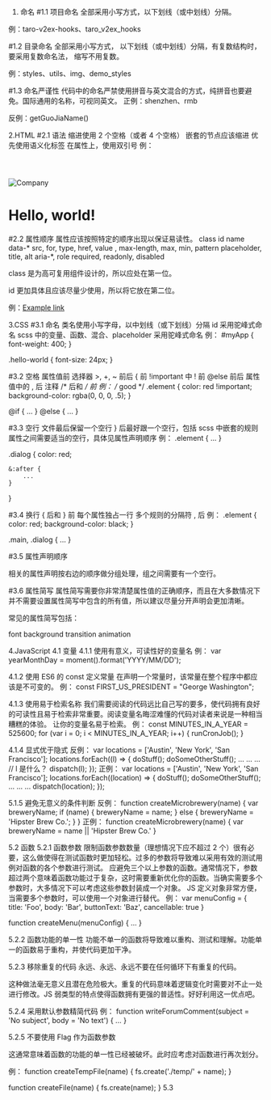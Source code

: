 1. 命名
#1.1 项目命名
全部采用小写方式，以下划线（或中划线）分隔。

例：taro-v2ex-hooks、taro_v2ex_hooks

#1.2 目录命名
全部采用小写方式， 以下划线（或中划线）分隔，有复数结构时，要采用复数命名法， 缩写不用复数。

例：styles、utils、img、demo_styles

#1.3 命名严谨性
代码中的命名严禁使用拼音与英文混合的方式，纯拼音也要避免。国际通用的名称，可视同英文。
正例：shenzhen、rmb

反例：getGuoJiaName()

2.HTML
#2.1 语法
缩进使用 2 个空格（或者 4 个空格）
嵌套的节点应该缩进
优先使用语义化标签
在属性上，使用双引号
例：
<!DOCTYPE html>
<html>
    <head>
        <title>Page title</title>
    </head>
    <body>
        <header></header>
        <img src="images/company_logo.png" alt="Company">
        <h1 class="hello-world">Hello, world!</h1>
        <footer></footer>
    </body>
</html>

#2.2 属性顺序
属性应该按照特定的顺序出现以保证易读性。
class
id
name
data-*
src, for, type, href, value , max-length, max, min, pattern
placeholder, title, alt
aria-*, role
required, readonly, disabled

class 是为高可复用组件设计的，所以应处在第一位。

id 更加具体且应该尽量少使用，所以将它放在第二位。

例：<a class="..." id="..." data-modal="toggle" href="#">Example link</a>

3.CSS
#3.1 命名
类名使用小写字母，以中划线（或下划线）分隔
id 采用驼峰式命名
scss 中的变量、函数、混合、placeholder 采用驼峰式命名
例：
#myApp {
    font-weight: 400;
}

.hello-world {
    font-size: 24px;
}

#3.2 空格
属性值前
选择器 >, +, ~ 前后
{ 前
!important 中 ! 前
@else 前后
属性值中的 , 后
注释 /* 后和 */ 前
例：
/* good */
.element {
    color: red !important;
    background-color: rgba(0, 0, 0, .5);
}

@if {
    ...
} @else {
    ...
}

#3.3 空行
文件最后保留一个空行
} 后最好跟一个空行，包括 scss 中嵌套的规则
属性之间需要适当的空行，具体见属性声明顺序
例：
.element {
    ...
}

.dialog {
    color: red;

    &:after {
        ...
    }
}

#3.4 换行
{ 后和 } 前
每个属性独占一行
多个规则的分隔符 , 后
例：
.element {
    color: red;
    background-color: black;
}

.main,
.dialog {
    ...
}

#3.5 属性声明顺序

相关的属性声明按右边的顺序做分组处理，组之间需要有一个空行。

#3.6 属性简写
属性简写需要你非常清楚属性值的正确顺序，而且在大多数情况下并不需要设置属性简写中包含的所有值，所以建议尽量分开声明会更加清晰。

常见的属性简写包括：

font
background
transition
animation

4.JavaScript
4.1 变量
4.1.1 使用有意义，可读性好的变量名
例： var yearMonthDay = moment().format('YYYY/MM/DD');

4.1.2 使用 ES6 的 const 定义常量
在声明一个常量时，该常量在整个程序中都应该是不可变的。
例： const FIRST_US_PRESIDENT = "George Washington";

4.1.3 使用易于检索名称
我们需要阅读的代码远比自己写的要多，使代码拥有良好的可读性且易于检索非常重要。阅读变量名晦涩难懂的代码对读者来说是一种相当糟糕的体验。 让你的变量名易于检索。
例： const MINUTES_IN_A_YEAR = 525600;
for (var i = 0; i < MINUTES_IN_A_YEAR; i++) {
  runCronJob();
}

4.1.4 显式优于隐式
反例：
var locations = ['Austin', 'New York', 'San Francisco'];
locations.forEach((l) => {
  doStuff();
  doSomeOtherStuff();
  ...
  ...
  ...
  // l 是什么？
  dispatch(l);
});
正例：
var locations = ['Austin', 'New York', 'San Francisco'];
locations.forEach((location) => {
  doStuff();
  doSomeOtherStuff();
  ...
  ...
  ...
  dispatch(location);
});

5.1.5 避免无意义的条件判断
反例：
function createMicrobrewery(name) {
  var breweryName;
  if (name) {
    breweryName = name;
  } else {
    breweryName = 'Hipster Brew Co.';
  }
}
正例：
function createMicrobrewery(name) {
  var breweryName = name || 'Hipster Brew Co.'
}

5.2 函数
5.2.1 函数参数
限制函数参数数量（理想情况下应不超过 2 个）很有必要，这么做使得在测试函数时更加轻松。过多的参数将导致难以采用有效的测试用例对函数的各个参数进行测试。
应避免三个以上参数的函数。通常情况下，参数超过两个意味着函数功能过于复杂，这时需要重新优化你的函数。当确实需要多个参数时，大多情况下可以考虑这些参数封装成一个对象。
JS 定义对象非常方便，当需要多个参数时，可以使用一个对象进行替代。
例：
var menuConfig = {
  title: 'Foo',
  body: 'Bar',
  buttonText: 'Baz',
  cancellable: true
}

function createMenu(menuConfig) {
  ...
}

5.2.2 函数功能的单一性
功能不单一的函数将导致难以重构、测试和理解。功能单一的函数易于重构，并使代码更加干净。

5.2.3 移除重复的代码
永远、永远、永远不要在任何循环下有重复的代码。

这种做法毫无意义且潜在危险极大。重复的代码意味着逻辑变化时需要对不止一处进行修改。JS 弱类型的特点使得函数拥有更强的普适性。好好利用这一优点吧。

5.2.4 采用默认参数精简代码
例：
function writeForumComment(subject = 'No subject', body = 'No text') {
  ...
}

5.2.5 不要使用 Flag 作为函数参数

这通常意味着函数的功能的单一性已经被破坏。此时应考虑对函数进行再次划分。

例：
function createTempFile(name) {
  fs.create('./temp/' + name);
}

function createFile(name) {
  fs.create(name);
}
5.3